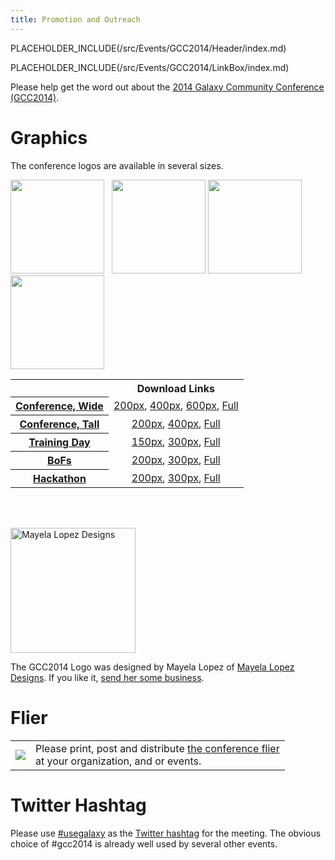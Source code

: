 ```yaml
---
title: Promotion and Outreach
---
```

PLACEHOLDER_INCLUDE(/src/Events/GCC2014/Header/index.md)

PLACEHOLDER_INCLUDE(/src/Events/GCC2014/LinkBox/index.md)



Please help get the word out about the [2014 Galaxy Community Conference (GCC2014)](/src/Events/GCC2014/Promotion//index.md). 

# Graphics

The conference logos are available in several sizes.

<div class='left center'><img src="/src/Images/Logos/GCC2014LogoTall200.png" alt="" height="150" /> &nbsp; <img src="/src/Images/Logos/GCC2014TDLogo300.png" alt="" height="150" />
<img src="/src/Images/Logos/GCC2014BoFLogo200.png" alt="" height="150" />
<img src="/src/Images/Logos/GCC2014HackLogo200.png" alt="" height="150" />
</div>

<table>
  <tr>
    <td style=" border: none;"> </td>
    <th> Download Links </th>
  </tr>
  <tr>
    <th> <a href='/src/Events/GCC2014/Promotion/Program/index.md'>Conference, Wide</a> </th>
    <td style=" text-align: center;"> <a href='/src/Images/Logos/GCC2014LogoWide200.png'>200px</a>, <a href='/src/Images/Logos/GCC2014LogoWide400.png'>400px</a>, <a href='/src/Images/Logos/GCC2014LogoWide600.png'>600px</a>, <a href='/src/Images/Logos/GCC2014LogoWideBig.png'>Full</a> </td>
  </tr>
  <tr>
    <th> <a href='/src/Events/GCC2014/Promotion/Program/index.md'>Conference, Tall</a> </th>
    <td style=" text-align: center;"> <a href='/src/Images/Logos/GCC2014LogoTall200.png'>200px</a>, <a href='/src/Images/Logos/GCC2014LogoTall400.png'>400px</a>, <a href='/src/Images/Logos/GCC2014LogoWideBig.png'>Full</a> </td>
  </tr>
  <tr>
    <th> <a href='/src/Events/GCC2014/Promotion/TrainingDay/index.md'>Training Day</a> </th>
    <td style=" text-align: center;"> <a href='/src/Images/Logos/GCC2014TDLogo150.png'>150px</a>, <a href='/src/Images/Logos/GCC2014TDLogo300.png'>300px</a>, <a href='/src/Images/Logos/GCC2014TDLogoBig.png'>Full</a> </td>
  </tr>
  <tr>
    <th> <a href='/src/Events/GCC2014/Promotion/BoFs/index.md'>BoFs</a> </th>
    <td style=" text-align: center;"> <a href='/src/Images/Logos/GCC2014BoFLogo200.png'>200px</a>, <a href='/src/Images/Logos/GCC2014BoFLogo300.png'>300px</a>, <a href='/src/Images/Logos/GCC2014BoFLogoBig.png'>Full</a> </td>
  </tr>
  <tr>
    <th> <a href='/src/Events/GCC2014/Promotion/Hackathon/index.md'>Hackathon</a> </th>
    <td style=" text-align: center;"> <a href='/src/Images/Logos/GCC2014HackLogo200.png'>200px</a>, <a href='/src/Images/Logos/GCC2014HackLogo300.png'>300px</a>, <a href='/src/Images/Logos/GCC2014HackLogoBig.png'>Full</a> </td>
  </tr>
</table>


<br /><br />
<div class='right'><a href='http://www.mayelalopez.com/'><img src="/src/Events/GCC2014/Promotion/MayelaLopezDesignsLogo.png" alt="Mayela Lopez Designs" width="200" /></a></div>

The GCC2014 Logo was designed by Mayela Lopez of [Mayela Lopez Designs](http://www.mayelalopez.com/).  If you like it, [send her some business](http://www.mayelalopez.com/#!contact).

# Flier

<table>
  <tr>
    <td style=" border: none;"> <a href='PLACEHOLDER_ATTACHMENT_URL/src/GCC2014Flier.pdf'><img src="/src/Events/GCC2014/Promotion/GCC2014FlierThumb.png" /></a> </td>
    <td style=" border: none;"> Please print, post and distribute <a href='PLACEHOLDER_ATTACHMENT_URL/src/GCC2014Flier.pdf'>the conference flier</a><br />at your organization, and or events.  </td>
  </tr>
</table>


# Twitter Hashtag

Please use [#usegalaxy](http://twitter.com/#!/search/%23usegalaxy) as the [Twitter hashtag](/src/GalaxyOnTwitter/index.md) for the meeting. The obvious choice of #gcc2014 is already well used by several other events.
